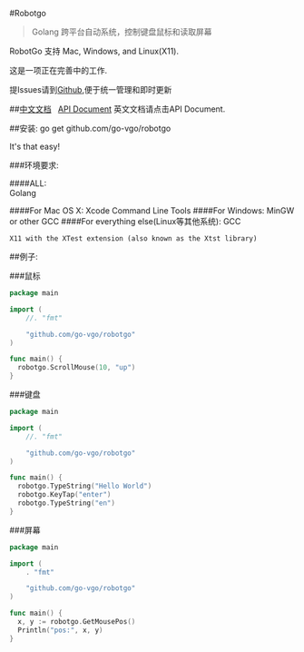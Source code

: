 #Robotgo
  
  >Golang 跨平台自动系统，控制键盘鼠标和读取屏幕
  
RobotGo 支持 Mac, Windows, and Linux(X11).

这是一项正在完善中的工作.

提Issues请到[Github](https://github.com/go-vgo/robotgo),便于统一管理和即时更新


##[中文文档](http://git.oschina.net/veni0/robotgo/blob/master/zh_doc.md)&nbsp;&nbsp;&nbsp;[API Document](https://github.com/go-vgo/robotgo/blob/master/doc.md) 
 英文文档请点击API Document.



##安装:
    go get github.com/go-vgo/robotgo

  It's that easy!

###环境要求:

####ALL:  
    Golang

####For Mac OS X:
    Xcode Command Line Tools
####For Windows:
    MinGW or other GCC
####For everything else(Linux等其他系统):
    GCC
    
    X11 with the XTest extension (also known as the Xtst library)


##例子:

###鼠标

```Go
package main

import (
	//. "fmt"

	"github.com/go-vgo/robotgo"
)

func main() {
  robotgo.ScrollMouse(10, "up")
} 
``` 

###键盘

```Go
package main

import (
	//. "fmt"

	"github.com/go-vgo/robotgo"
)

func main() {
  robotgo.TypeString("Hello World")
  robotgo.KeyTap("enter")
  robotgo.TypeString("en")
} 
```

###屏幕

```Go
package main

import (
	. "fmt"

	"github.com/go-vgo/robotgo"
)

func main() {
  x, y := robotgo.GetMousePos()
  Println("pos:", x, y)
} 
```
